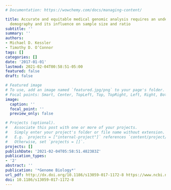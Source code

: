 ```yaml
---
# Documentation: https://wowchemy.com/docs/managing-content/

title: Accurate and equitable medical genomic analysis requires an understanding of
  demography and its influence on sample size and ratio
subtitle: ''
summary: ''
authors:
- Michael D. Kessler
- Timothy D. O’Connor
tags: []
categories: []
date: '2017-01-01'
lastmod: 2021-02-04T00:58:51-05:00
featured: false
draft: false

# Featured image
# To use, add an image named `featured.jpg/png` to your page's folder.
# Focal points: Smart, Center, TopLeft, Top, TopRight, Left, Right, BottomLeft, Bottom, BottomRight.
image:
  caption: ''
  focal_point: ''
  preview_only: false

# Projects (optional).
#   Associate this post with one or more of your projects.
#   Simply enter your project's folder or file name without extension.
#   E.g. `projects = ["internal-project"]` references `content/project/deep-learning/index.md`.
#   Otherwise, set `projects = []`.
projects: []
publishDate: '2021-02-04T05:58:51.482383Z'
publication_types:
- '2'
abstract: ''
publication: '*Genome Biology*'
url_pdf: http://dx.doi.org/10.1186/s13059-017-1172-8 https://www.ncbi.nlm.nih.gov/pmc/articles/PMC5330117/pdf/13059_2017_Article_1172.pdf
doi: 10.1186/s13059-017-1172-8
---
```

